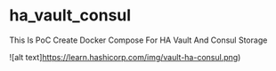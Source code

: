 # ha_vault_consul
This Is PoC Create Docker Compose For HA Vault And Consul Storage

![alt text]https://learn.hashicorp.com/img/vault-ha-consul.png)
